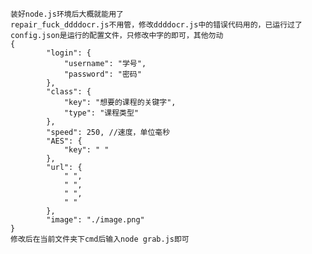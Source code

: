 	装好node.js环境后大概就能用了
	repair_fuck_ddddocr.js不用管，修改ddddocr.js中的错误代码用的，已运行过了
	config.json是运行的配置文件，只修改中字的即可，其他勿动
	{
    		"login": {
        		"username": "学号",
        		"password": "密码"
    		},
    		"class": {
        		"key": "想要的课程的关键字",
        		"type": "课程类型"
    		},
    		"speed": 250, //速度，单位毫秒
    		"AES": {
        		"key": " "
    		},
    		"url": {
        		" ",
        		" ",
        		" ",
        		" "
    		},
    		"image": "./image.png"
	}
	修改后在当前文件夹下cmd后输入node grab.js即可
